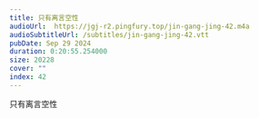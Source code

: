 ```yaml
---
title: 只有离言空性
audioUrl:  https://jgj-r2.pingfury.top/jin-gang-jing-42.m4a
audioSubtitleUrl: /subtitles/jin-gang-jing-42.vtt
pubDate: Sep 29 2024
duration: 0:20:55.254000
size: 20228
cover: ""
index: 42
---
```

只有离言空性